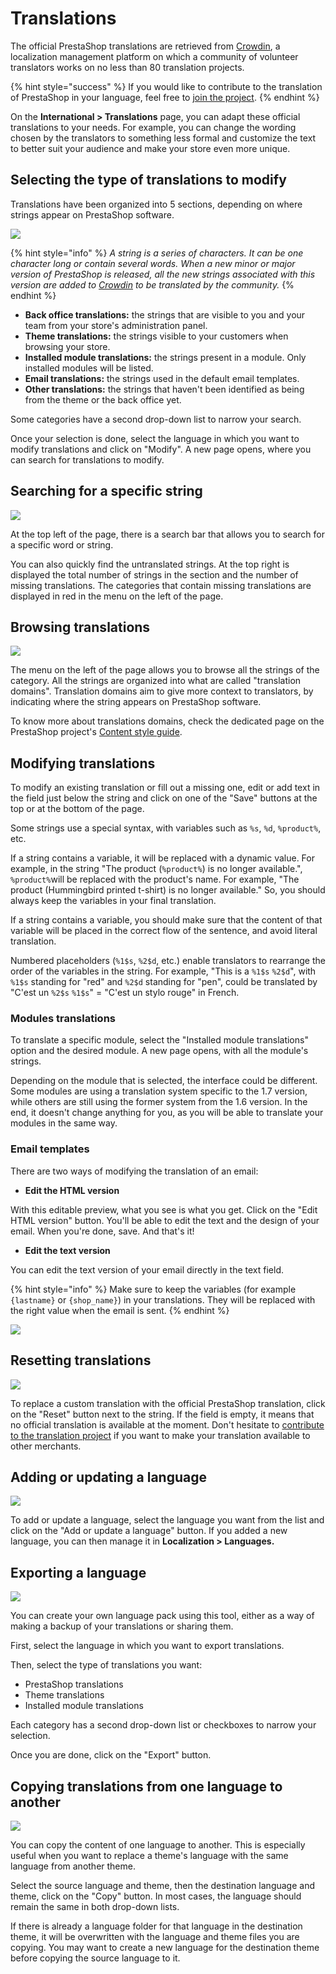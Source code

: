 # Translations

The official PrestaShop translations are retrieved from [Crowdin](https://crowdin.com/project/prestashop-official), a localization management platform on which a community of volunteer translators works on no less than 80 translation projects.

{% hint style="success" %}
If you would like to contribute to the translation of PrestaShop in your language, feel free to [join the project](https://crowdin.com/project/prestashop-official).
{% endhint %}

On the **International > Translations** page, you can adapt these official translations to your needs. For example, you can change the wording chosen by the translators to something less formal and customize the text to better suit your audience and make your store even more unique.

## Selecting the type of translations to modify

Translations have been organized into 5 sections, depending on where strings appear on PrestaShop software.

![](<../../../.gitbook/assets/Untitled (3).png>)

{% hint style="info" %}
_A string is a series of characters. It can be one character long or contain several words. When a new minor or major version of PrestaShop is released, all the new strings associated with this version are added to _[_Crowdin_](https://crowdin.com/project/prestashop-official)_ to be translated by the community._
{% endhint %}

* **Back office translations:** the strings that are visible to you and your team from your store's administration panel.
* **Theme translations:** the strings visible to your customers when browsing your store.
* **Installed module translations:** the strings present in a module. Only installed modules will be listed.
* **Email translations:** the strings used in the default email templates.
* **Other translations:** the strings that haven't been identified as being from the theme or the back office yet.

Some categories have a second drop-down list to narrow your search.

Once your selection is done, select the language in which you want to modify translations and click on "Modify". A new page opens, where you can search for translations to modify.

## Searching for a specific string

![](<../../../.gitbook/assets/Untitled (4).png>)

At the top left of the page, there is a search bar that allows you to search for a specific word or string.

You can also quickly find the untranslated strings. At the top right is displayed the total number of strings in the section and the number of missing translations. The categories that contain missing translations are displayed in red in the menu on the left of the page.

## Browsing translations

![](<../../../.gitbook/assets/Untitled (5).png>)

The menu on the left of the page allows you to browse all the strings of the category. All the strings are organized into what are called "translation domains". Translation domains aim to give more context to translators, by indicating where the string appears on PrestaShop software.

To know more about translations domains, check the dedicated page on the PrestaShop project's [Content style guide](https://zeroheight.com/80a6c5a61/v/latest/p/738e72-manage-translation-domains).

## Modifying translations

To modify an existing translation or fill out a missing one, edit or add text in the field just below the string and click on one of the "Save" buttons at the top or at the bottom of the page.

Some strings use a special syntax, with variables such as `%s`, `%d`, `%product%`, etc.

If a string contains a variable, it will be replaced with a dynamic value. For example, in the string "The product (`%product%`) is no longer available.", `%product%`will be replaced with the product's name. For example, "The product (Hummingbird printed t-shirt) is no longer available." So, you should always keep the variables in your final translation.

If a string contains a variable, you should make sure that the content of that variable will be placed in the correct flow of the sentence, and avoid literal translation.

Numbered placeholders (`%1$s`, `%2$d`, etc.) enable translators to rearrange the order of the variables in the string. For example, "This is a `%1$s` `%2$d`", with `%1$s` standing for "red" and `%2$d` standing for "pen", could be translated by "C'est un `%2$s` `%1$s`" = "C'est un stylo rouge" in French.

### Modules translations

To translate a specific module, select the "Installed module translations" option and the desired module. A new page opens, with all the module's strings.

Depending on the module that is selected, the interface could be different. Some modules are using a translation system specific to the 1.7 version, while others are still using the former system from the 1.6 version. In the end, it doesn't change anything for you, as you will be able to translate your modules in the same way.

### Email templates

There are two ways of modifying the translation of an email:

* **Edit the HTML version**

With this editable preview, what you see is what you get. Click on the "Edit HTML version" button. You'll be able to edit the text and the design of your email. When you're done, save. And that's it!

* **Edit the text version**

You can edit the text version of your email directly in the text field.

{% hint style="info" %}
Make sure to keep the variables (for example `{lastname}` or `{shop_name}`) in your translations. They will be replaced with the right value when the email is sent.
{% endhint %}

![](<../../../.gitbook/assets/image (49).png>)

## Resetting translations

![](<../../../.gitbook/assets/Untitled (6).png>)

To replace a custom translation with the official PrestaShop translation, click on the "Reset" button next to the string. If the field is empty, it means that no official translation is available at the moment. Don't hesitate to [contribute to the translation project](https://crowdin.com/project/prestashop-official) if you want to make your translation available to other merchants.

## Adding or updating a language

![](<../../../.gitbook/assets/Untitled (7).png>)

To add or update a language, select the language you want from the list and click on the "Add or update a language" button. If you added a new language, you can then manage it in **Localization > Languages.**

## Exporting a language

![](<../../../.gitbook/assets/image (47).png>)

You can create your own language pack using this tool, either as a way of making a backup of your translations or sharing them.

First, select the language in which you want to export translations.

Then, select the type of translations you want:

* PrestaShop translations
* Theme translations
* Installed module translations

Each category has a second drop-down list or checkboxes to narrow your selection.

Once you are done, click on the "Export" button.

## Copying translations from one language to another

![](<../../../.gitbook/assets/image (50).png>)

You can copy the content of one language to another. This is especially useful when you want to replace a theme's language with the same language from another theme.

Select the source language and theme, then the destination language and theme, click on the "Copy" button. In most cases, the language should remain the same in both drop-down lists.

If there is already a language folder for that language in the destination theme, it will be overwritten with the language and theme files you are copying. You may want to create a new language for the destination theme before copying the source language to it.
